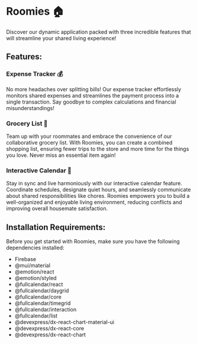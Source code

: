 # Roomies 🏠

Discover our dynamic application packed with three incredible features that will streamline your shared living experience!

## Features:

### Expense Tracker 💰

No more headaches over splitting bills! Our expense tracker effortlessly monitors shared expenses and streamlines the payment process into a single transaction. Say goodbye to complex calculations and financial misunderstandings!

### Grocery List 🛒

Team up with your roommates and embrace the convenience of our collaborative grocery list. With Roomies, you can create a combined shopping list, ensuring fewer trips to the store and more time for the things you love. Never miss an essential item again!

### Interactive Calendar 📅

Stay in sync and live harmoniously with our interactive calendar feature. Coordinate schedules, designate quiet hours, and seamlessly communicate about shared responsibilities like chores. Roomies empowers you to build a well-organized and enjoyable living environment, reducing conflicts and improving overall housemate satisfaction.

## Installation Requirements:

Before you get started with Roomies, make sure you have the following dependencies installed:

- Firebase
- @mui/material
- @emotion/react
- @emotion/styled
- @fullcalendar/react
- @fullcalendar/daygrid
- @fullcalendar/core
- @fullcalendar/timegrid
- @fullcalendar/interaction
- @fullcalendar/list
- @devexpress/dx-react-chart-material-ui
- @devexpress/dx-react-core
- @devexpress/dx-react-chart
